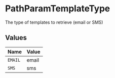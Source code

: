 # PathParamTemplateType

The type of templates to retrieve (email or SMS)


## Values

| Name    | Value   |
| ------- | ------- |
| `EMAIL` | email   |
| `SMS`   | sms     |
